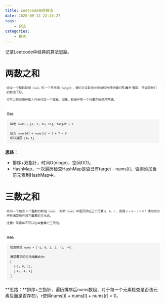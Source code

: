 ```yaml
---
title: Leetcode经典算法
date: 2020-09-13 22:15:27
tags: 
	- 算法
categories:
	- 算法
---
```


记录Leetcode中经典的算法思路。

<!--more-->

# 两数之和

![image-20200913175716328](../images/Leetcode%E7%BB%8F%E5%85%B8%E7%AE%97%E6%B3%95/image-20200913175716328.png)

**思路：**

- 排序+双指针，时间O(nlogn)，空间O(1)。
- HashMap，一次遍历检查HashMap是否已有target - nums[i]，否则添加当前元素到HashMap中。

# 三数之和

![image-20200913180029903](../images/Leetcode%E7%BB%8F%E5%85%B8%E7%AE%97%E6%B3%95/image-20200913180029903.png)

**思路：**排序+三指针，遍历排序后nums数组，对于每一个元素检查是否该元素后面是否存在l，r使得nums[i] + nums[l] + nums[r] = 0。